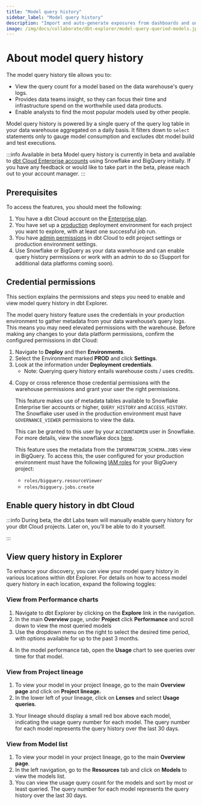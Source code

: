 ```yaml
---
title: "Model query history"
sidebar_label: "Model query history"
description: "Import and auto-generate exposures from dashboards and understand how models are used in downstream tools for a richer lineage."
image: /img/docs/collaborate/dbt-explorer/model-query-queried-models.jpg
---
```


# About model query history <Lifecycle status='beta' />

The model query history tile allows you to:

- View the query count for a model based on the data warehouse's query logs.
- Provides data teams insight, so they can focus their time and infrastructure spend on the worthwhile used data products.
- Enable analysts to find the most popular models used by other people.

Model query history is powered by a single query of the query log table in your data warehouse aggregated on a daily basis. It filters down to `select` statements only to gauge model consumption and excludes dbt model build and test executions.

:::info Available in beta
Model query history is currently in beta and available to [dbt Cloud Enterprise accounts](https://www.getdbt.com/pricing/) using Snowflake and BigQuery initially. If you have any feedback or would like to take part in the beta, please reach out to your account manager.
:::

## Prerequisites

To access the features, you should meet the following:

1. You have a dbt Cloud account on the [Enterprise plan](https://www.getdbt.com/pricing/).
2. You have set up a [production](https://docs.getdbt.com/docs/deploy/deploy-environments#set-as-production-environment) deployment environment for each project you want to explore, with at least one successful job run. 
3. You have [admin permissions](/docs/cloud/manage-access/enterprise-permissions) in dbt Cloud to edit project settings or production environment settings.
4. Use Snowflake or BigQuery as your data warehouse and can enable query history permissions or work with an admin to do so (Support for additional data platforms coming soon).

## Credential permissions

This section explains the permissions and steps you need to enable and view model query history in dbt Explorer.

The model query history feature uses the credentials in your production environment to gather metadata from your data warehouse’s query logs. This means you may need elevated permissions with the warehouse. Before making any changes to your data platform permissions, confirm the configured permissions in dbt Cloud:

1. Navigate to **Deploy** and then **Environments**.
2. Select the Environment marked **PROD** and click **Settings**.
3. Look at the information under **Deployment credentials**. 
   - Note: Querying query history entails warehouse costs / uses credits.
<Lightbox src="/img/docs/collaborate/dbt-explorer/model-query-credentials.jpg" width="50%" title="Confirm your deployment credentials in your environment settings page." />

4. Copy or cross reference those credential permissions with the warehouse permissions and grant your user the right permissions.

    <Expandable alt_header="For Snowflake">

    This feature makes use of metadata tables available to Snowflake Enterprise tier accounts or higher, `QUERY_HISTORY` and `ACCESS_HISTORY`. The Snowflake user used in the production environment must have `GOVERNANCE_VIEWER` permissions to view the data. 

    This can be granted to this user by your `ACCOUNTADMIN` user in Snowflake. For more details, view the snowflake docs [here](https://docs.snowflake.com/en/sql-reference/account-usage#enabling-other-roles-to-use-schemas-in-the-snowflake-database).

    </Expandable>

    <Expandable alt_header="For BigQuery">

    This feature uses the metadata from the `INFORMATION_SCHEMA.JOBS` view in BigQuery. To access this, the user configured for your production environment must have the following [IAM roles](https://cloud.google.com/bigquery/docs/access-control) for your BigQuery project:

    - `roles/bigquery.resourceViewer`
    - `roles/bigquery.jobs.create`

    </Expandable>

## Enable query history in dbt Cloud

:::info
During beta, the dbt Labs team will manually enable query history for your dbt Cloud projects. Later on, you’ll be able to do it yourself.

:::
<!--
1. Navigate to **Deploy** and then **Environments**.
2. Select the environment marked **PROD** and click **Settings**. 
3. Enable the checkbox for query history in **General Settings**. 
4. Click the **Test** button to validate the deployment credentials permissions are sufficient to support query history.
-->

## View query history in Explorer

To enhance your discovery, you can view your model query history in various locations within dbt Explorer.  For details on how to access model query history in each location, expand the following toggles:

### View from Performance charts

1. Navigate to dbt Explorer by clicking on the **Explore** link in the navigation.
2. In the main **Overview** page, under **Project** click **Performance** and scroll down to view the most queried models
3. Use the dropdown menu on the right to select the desired time period, with options available for up to the past 3 months. 

<Lightbox src="/img/docs/collaborate/dbt-explorer/model-query-queried-models.jpg" width="70%" title="View most queried models in 'Performance' page in dbt Explorer." />

4. In the model performance tab, open the **Usage** chart to see queries over time for that model.
<Lightbox src="/img/docs/collaborate/dbt-explorer/model-query-usage-queries.jpg" width="70%" title="View queries over time for a given model." />

### View from Project lineage

1. To view your model in your project lineage, go to the main **Overview page** and click on **Project lineage.**
2. In the lower left of your lineage, click on **Lenses** and select **Usage queries**. 
<Lightbox src="/img/docs/collaborate/dbt-explorer/model-query-lenses.jpg" width="85%" title="View model usage query in your lineage using the 'Lenses' feature." />

3. Your lineage should display a small red box above each model, indicating the usage query number for each model. The query number for each model represents the query history over the last 30 days.

### View from Model list

1. To view your model in your project lineage, go to the main **Overview page**.
2. In the left navigation, go to the **Resources** tab and click on **Models** to view the models list.
3. You can view the usage query count for the models and sort by most or least queried. The query number for each model represents the query history over the last 30 days.
<Lightbox src="/img/docs/collaborate/dbt-explorer/model-query-list.jpg" width="85%" title="View models query history in the 'Models' list page under the 'Usage' column." />


